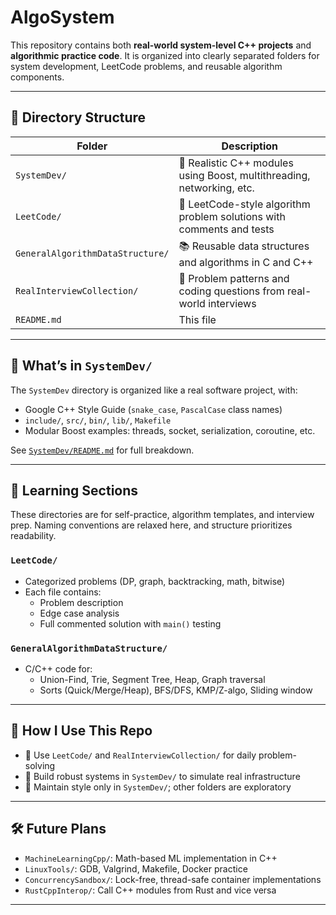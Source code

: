 # AlgoSystem

This repository contains both **real-world system-level C++ projects** and **algorithmic practice code**.
It is organized into clearly separated folders for system development, LeetCode problems, and reusable algorithm components.

---

## 📁 Directory Structure

| Folder                             | Description                                                            |
| ---------------------------------- | ---------------------------------------------------------------------- |
| `SystemDev/`                     | 🔧 Realistic C++ modules using Boost, multithreading, networking, etc. |
| `LeetCode/`                      | 📘 LeetCode-style algorithm problem solutions with comments and tests  |
| `GeneralAlgorithmDataStructure/` | 📚 Reusable data structures and algorithms in C and C++                |
| `RealInterviewCollection/`       | 💼 Problem patterns and coding questions from real-world interviews    |
| `README.md`                      | This file                                                              |

---

## 🔧 What’s in `SystemDev/`

The `SystemDev` directory is organized like a real software project, with:

- Google C++ Style Guide (`snake_case`, `PascalCase` class names)
- `include/`, `src/`, `bin/`, `lib/`, `Makefile`
- Modular Boost examples: threads, socket, serialization, coroutine, etc.

See [`SystemDev/README.md`](./SystemDev/README.md) for full breakdown.

---

## 🧠 Learning Sections

These directories are for self-practice, algorithm templates, and interview prep.
Naming conventions are relaxed here, and structure prioritizes readability.

### `LeetCode/`

- Categorized problems (DP, graph, backtracking, math, bitwise)
- Each file contains:
  - Problem description
  - Edge case analysis
  - Full commented solution with `main()` testing

### `GeneralAlgorithmDataStructure/`

- C/C++ code for:
  - Union-Find, Trie, Segment Tree, Heap, Graph traversal
  - Sorts (Quick/Merge/Heap), BFS/DFS, KMP/Z-algo, Sliding window

---

## 🧪 How I Use This Repo

- 📘 Use `LeetCode/` and `RealInterviewCollection/` for daily problem-solving
- 🔨 Build robust systems in `SystemDev/` to simulate real infrastructure
- 🧹 Maintain style only in `SystemDev/`; other folders are exploratory

---

## 🛠 Future Plans

- `MachineLearningCpp/`: Math-based ML implementation in C++
- `LinuxTools/`: GDB, Valgrind, Makefile, Docker practice
- `ConcurrencySandbox/`: Lock-free, thread-safe container implementations
- `RustCppInterop/`: Call C++ modules from Rust and vice versa

---
